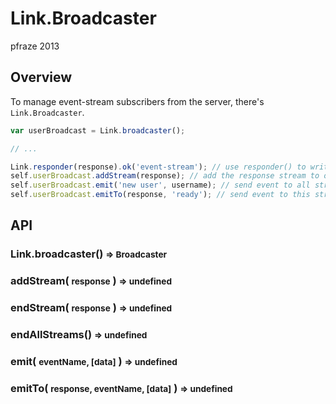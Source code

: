 Link.Broadcaster
================

pfraze 2013


## Overview

To manage event-stream subscribers from the server, there's `Link.Broadcaster`.

```javascript
var userBroadcast = Link.broadcaster();

// ...

Link.responder(response).ok('event-stream'); // use responder() to write the header
self.userBroadcast.addStream(response); // add the response stream to our listeners
self.userBroadcast.emit('new user', username); // send event to all streams
self.userBroadcast.emitTo(response, 'ready'); // send event to this stream
```


## API

### Link.broadcaster() <small>=> Broadcaster</small>

### addStream( <small>response</small> ) <small>=> undefined</small>

### endStream( <small>response</small> ) <small>=> undefined</small>

### endAllStreams() <small>=> undefined</small>

### emit( <small>eventName, [data]</small> ) <small>=> undefined</small>

### emitTo( <small>response, eventName, [data]</small> ) <small>=> undefined</small>